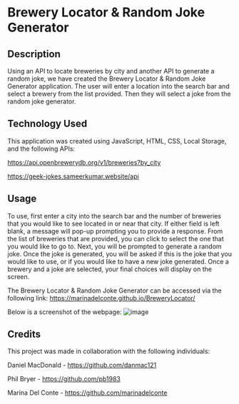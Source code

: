 # Brewery Locator & Random Joke Generator

## Description

Using an API to locate breweries by city and another API to generate a random joke, we have created the Brewery Locator & Random Joke Generator application. The user will enter a location into the search bar and select a brewery from the list provided. Then they will select a joke from the random joke generator.

## Technology Used

This application was created using JavaScript, HTML, CSS, Local Storage, and the following APIs:

https://api.openbrewerydb.org/v1/breweries?by_city

https://geek-jokes.sameerkumar.website/api

## Usage

To use, first enter a city into the search bar and the number of breweries that you would like to see located in or near that city. If either field is left blank, a message will pop-up prompting you to provide a response. From the list of breweries that are provided, you can click to select the one that you would like to go to. Next, you will be prompted to generate a random joke. Once the joke is generated, you will be asked if this is the joke that you would like to use, or if you would like to have a new joke generated. Once a brewery and a joke are selected, your final choices will display on the screen.

The Brewery Locator & Random Joke Generator can be accessed via the following link: https://marinadelconte.github.io/BreweryLocator/

Below is a screenshot of the webpage:
![image](https://github.com/marinadelconte/BreweryLocator/assets/137957098/c63ba998-be14-45c3-80cc-a77b3414b37d)

## Credits

This project was made in collaboration with the following individuals:
 
Daniel MacDonald - https://github.com/danmac121

Phil Bryer - https://github.com/pb1983 

Marina Del Conte - https://github.com/marinadelconte



